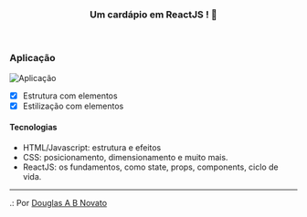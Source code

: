 <h3 align="center">
  Um cardápio em ReactJS ! 🚀
</h3>
<br>

### Aplicação 

![Aplicação](/images/a-aplicacao-terminada.jpg)

- [x] Estrutura com elementos
- [x] Estilização com elementos

#### Tecnologias

- HTML/Javascript: estrutura e efeitos
- CSS: posicionamento, dimensionamento e muito mais.
- ReactJS: os fundamentos, como state, props, components, ciclo de vida.   

---

.: Por [Douglas A B Novato](https://linktr.ee/douglasabnovato)<br/> 